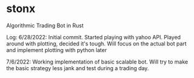 # stonx
Algorithmic Trading Bot in Rust

Log:
6/28/2022: Initial commit. Started playing with yahoo API. Played around with plotting, decided it's tough. Will focus on the actual bot part and implement plotting with python later

7/6/2022: Working implementation of basic scalable bot. Will try to make the basic strategy less jank and test during a trading day.
